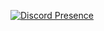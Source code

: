 
[![Discord Presence](https://lanyard.cnrad.dev/api/434324950950608898?theme=dark&animated=true&idleMessage=zzzzz&borderRadius=30px)](https://discord.com/users/434324950950608898)
